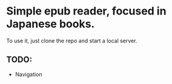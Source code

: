 # Simple epub reader, focused in Japanese books.

To use it, just clone the repo and start a local server.

## TODO:
- Navigation
